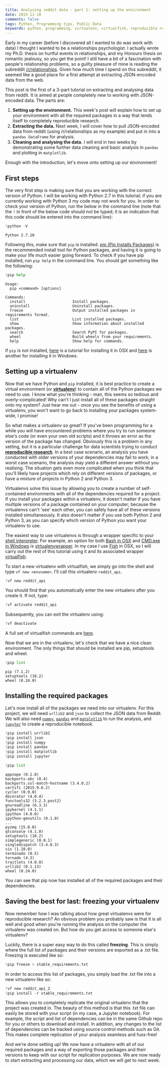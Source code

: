 ```yaml
---
title: Analysing reddit data - part 1: setting up the environment 
date: 2015-11-18  
comments: false  
tags: Python, Programming tips, Public Data
keywords: python, programming, virtualenv, virtualfish, reproducible research  
---
```


Early in my career (before I discovered all I wanted to do was work with data) I thought I wanted to be a relationships psychologist. I actually wrote my Ph.D. thesis on hurtful events in relationships, and my Honours thesis on romantic jealousy, so you get the point! I still have a bit of a fascination with people's relationship problems, so a guilty pleasure of mine is reading the subreddit [/r/relationships](https://www.reddit.com/r/relationships#hme). Given how much time I spend on this subreddit, it seemed like a good place for a first attempt at extracting JSON-encoded data from the web.

This post is the first of a 3-part tutorial on extracting and analysing data from reddit. It is aimed at people completely new to working with JSON-encoded data. The parts are:   
1. **Setting up the environment.** This week's post will explain how to set up your environment with all the required packages in a way that lends itself to completely reproducible research.   
2. **Extracting the data.** Next week, I will cover how to pull JSON-encoded data from reddit (using /r/relationships as my example) and put in into a `pandas DataFrame` for analysis.   
3. **Cleaning and analysing the data.** I will end in two weeks by demonstrating some further data cleaning and basic analysis in `pandas` and plotting in `matplotlib`.   

Enough with the introduction, let's move onto setting up our environment!

## First steps

The very first step is making sure that you are working with the correct version of Python. I will be working with Python 2.7 in this tutorial; if you are currently working with Python 3 my code may not work for you. In order to check your version of Python, run the below in the command line (note that the `!` in front of the below code should not be typed; it is an indication that this code should be entered into the command line):


```python
!python -V
```

    Python 2.7.10


Following this, make sure that `pip` is installed. [pip (Pip Installs Packages)](https://pip.pypa.io/en/stable/) is the recommended install tool for Python packages, and having it is going to make your life much easier going forward. To check if you have pip installed, run `pip help` in the command line. You should get something like the following:


```python
!pip help
```

    
    Usage:   
      pip <command> [options]
    
    Commands:
      install                     Install packages.
      uninstall                   Uninstall packages.
      freeze                      Output installed packages in requirements format.
      list                        List installed packages.
      show                        Show information about installed packages.
      search                      Search PyPI for packages.
      wheel                       Build wheels from your requirements.
      help                        Show help for commands.



If `pip` is not installed, [here](http://jamie.curle.io/posts/installing-pip-virtualenv-and-virtualenvwrapper-on-os-x/) is a tutorial for installing it in OSX and [here](http://www.tylerbutler.com/2012/05/how-to-install-python-pip-and-virtualenv-on-windows-with-powershell/) is another for installing it in Windows.

## Setting up a virtualenv

Now that we have Python and `pip` installed, it is best practice to create a virtual environment (or [**virtualenv**](http://docs.python-guide.org/en/latest/dev/virtualenvs/)) to contain all of the Python packages we need to use. I know what you're thinking - man, this seems so tedious and overly-complicated! Why can't I just install all of these packages straight onto my system? Just hear me out - once you see the benefits of using a virtualenv, you won't want to go back to installing your packages system-wide, I promise!

So what makes a virtualenv so great? If you've been programming for a while you will have encountered problems where you try to run someone else's code (or even your own old scripts) and it throws an error as the version of the package has changed. Obviously this is a problem in any setting, but it is a particular challenge for data scientists trying to conduct [**reproducible research**](https://en.wikipedia.org/wiki/Reproducibility#Reproducible_research). In a best case scenario, an analysis you have conducted with older versions of your dependencies may fail to work; in a worst case scenario, the analysis may yield a different answer without you realising. The situation gets even more complicated when you think that you'll likely have projects which rely on different versions of packages, or have a mixture of projects in Python 2 and Python 3.

Virtualenvs solve this issue by allowing you to create a number of self-contained environments with all of the dependencies required for a project. If you install your packages within a virtualenv, it doesn't matter if you have multiple versions of a package contained on your computer; because the virtualenvs can't 'see' each other, you can safely have all of these versions installed simultaneously. It also doesn't matter if you use both Python 2 and Python 3, as you can specify which version of Python you want your virtualenv to use.

The easiest way to use virtualenvs is through a wrapper specific to your [shell interpreter](https://en.wikipedia.org/wiki/Unix_shell). For example, an option for both [Bash in OSX](http://jamie.curle.io/posts/installing-pip-virtualenv-and-virtualenvwrapper-on-os-x/) and [CMD.exe in Windows](http://www.tylerbutler.com/2012/05/how-to-install-python-pip-and-virtualenv-on-windows-with-powershell/) is [virtualenvwrapper](https://virtualenvwrapper.readthedocs.org/en/latest/). In my case I use [Fish](http://fishshell.com/) in OSX, so I will carry out the rest of this tutorial using it and its associated wrapper [virtualfish](http://virtualfish.readthedocs.org/en/latest/index.html).

To start a new virtualenv with virtualfish, we simply go into the shell and type `vf new <envname>`. I'll call this virtualenv `reddit_api`.


```python
!vf new reddit_api
```

You should find that you automatically enter the new virtualenv after you create it. If not, type:


```python
!vf activate reddit_api
```

Subsequently, you can exit the virtualenv using:


```python
!vf deactivate
```

A full set of virtualfish commands are [here](http://virtualfish.readthedocs.org/en/latest/usage.html).

Now that we are in the virtualenv, let's check that we have a nice clean environment. The only things that should be installed are pip, setuptools and wheel.


```python
!pip list
```

    pip (7.1.2)
    setuptools (18.2)
    wheel (0.24.0)


## Installing the required packages

Let's now install all of the packages we need into our virtualenv. For this project, we will need `urllib2` and `json` to collect the JSON data from Reddit. We will also need [`numpy`](http://www.numpy.org/), [`pandas`](http://pandas.pydata.org/) and [`matplotlib`](http://matplotlib.org/) to run the analysis, and [`jupyter`](http://jupyter.org/) to create a reproducible notebook.


```python
!pip install urrlib2
!pip install json
!pip install numpy
!pip install pandas
!pip install matplotlib
!pip install jupyter
```


```python
!pip list
```

    appnope (0.1.0)
    backports-abc (0.4)
    backports.ssl-match-hostname (3.4.0.2)
    certifi (2015.9.6.2)
    cycler (0.9.0)
    decorator (4.0.4)
    functools32 (3.2.3.post2)
    gnureadline (6.3.3)
    ipykernel (4.1.1)
    ipython (4.0.0)
    ipython-genutils (0.1.0)
    ...
    pyzmq (15.0.0)
    qtconsole (4.1.0)
    setuptools (18.2)
    simplegeneric (0.8.1)
    singledispatch (3.4.0.3)
    six (1.10.0)
    terminado (0.5)
    tornado (4.3)
    traitlets (4.0.0)
    urllib2 (0.1.13)
    wheel (0.24.0)


You can see that pip now has installed all of the required packages and their dependencies.

## Saving the best for last: freezing your virtualenv

Now remember how I was talking about how great virtualenvs were for reproducible research? An obvious problem you probably saw is that it is all well and good when you're running the analysis on the computer the virtualenv was created on. But how do you get access to someone else's virtualenv?

Luckily, there is a super easy way to do this called **freezing**. This is simply where the full list of packages and their versions are exported as a .txt file. Freezing is executed like so:


```python
!pip freeze > stable_requirements.txt
```

In order to access this list of packages, you simply load the .txt file into a new virtualenv like so:


```python
!vf new reddit_api_2
!pip install -r stable_requirements.txt
```

This allows you to completely replicate the original virtualenv that the project was created in. The beauty of this method is that this .txt file can easily be stored with your script (in my case, a Jupyter notebook). For example, the script and list of dependencies can be in the same Github repo for you or others to download and install. In addition, any changes to the list of dependencies can be tracked using source control methods such as Git. This makes complete replication of your analysis seamless and fuss-free!

And we're done setting up! We now have a virtualenv with all of our required packages and a way of exporting those packages and their versions to keep with our script for replication purposes. We are now ready to start extracting and processing our data, which we will get to next week.